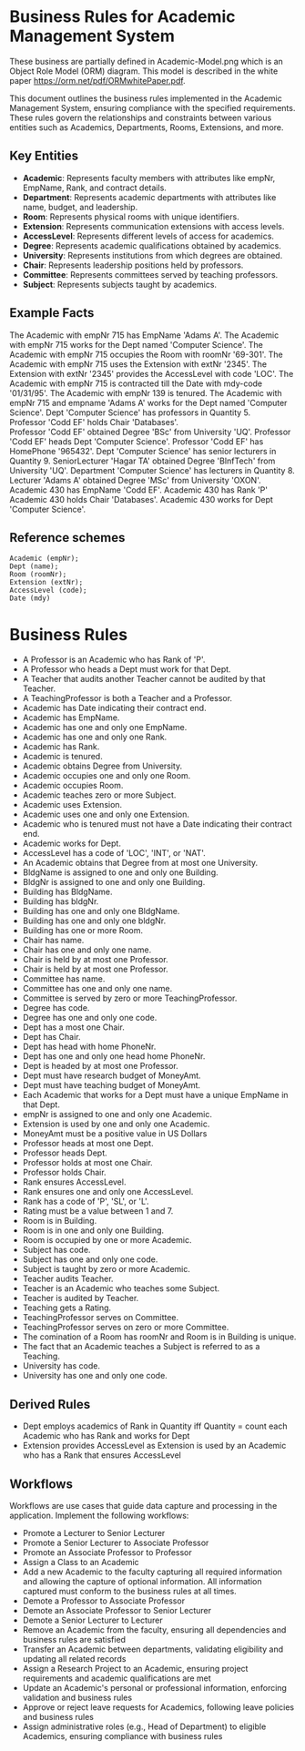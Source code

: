 # Business Rules for Academic Management System

These business are partially defined in Academic-Model.png which is an Object Role Model (ORM) diagram. This model is described in the white paper https://orm.net/pdf/ORMwhitePaper.pdf.

This document outlines the business rules implemented in the Academic Management System, ensuring compliance with the specified requirements.
These rules govern the relationships and constraints between various entities such as Academics, Departments, Rooms, Extensions, and more.

## Key Entities
- **Academic**: Represents faculty members with attributes like empNr, EmpName, Rank, and contract details.
- **Department**: Represents academic departments with attributes like name, budget, and leadership.
- **Room**: Represents physical rooms with unique identifiers.
- **Extension**: Represents communication extensions with access levels.
- **AccessLevel**: Represents different levels of access for academics.
- **Degree**: Represents academic qualifications obtained by academics.
- **University**: Represents institutions from which degrees are obtained.
- **Chair**: Represents leadership positions held by professors.
- **Committee**: Represents committees served by teaching professors.
- **Subject**: Represents subjects taught by academics.

## Example Facts

The Academic with empNr 715 has EmpName 'Adams A'. 
The Academic with empNr 715 works for the Dept named 'Computer Science'. 
The Academic with empNr 715 occupies the Room with roomNr '69-301'. 
The Academic with empNr 715 uses the Extension with extNr '2345'. 
The Extension with extNr '2345' provides the AccessLevel with code 'LOC'. 
The Academic with empNr 715 is contracted till the Date with mdy-code '01/31/95'. 
The Academic with empNr 139 is tenured. 
The Academic with empNr 715 and empname 'Adams A' works for the Dept named 'Computer Science'.
Dept 'Computer Science' has professors in Quantity 5.  
Professor 'Codd EF' holds Chair 'Databases'.  
Professor 'Codd EF' obtained Degree 'BSc' from University 'UQ'. 
Professor 'Codd EF' heads Dept 'Computer Science'. 
Professor 'Codd EF' has HomePhone '965432'. 
Dept 'Computer Science' has senior lecturers in Quantity 9. 
SeniorLecturer 'Hagar TA' obtained Degree 'BInfTech' from University 'UQ'. 
Department 'Computer Science' has lecturers in Quantity 8.  
Lecturer 'Adams A' obtained Degree 'MSc' from University 'OXON'.
Academic 430 has EmpName 'Codd EF'.
Academic 430 has Rank 'P'
Academic 430 holds Chair 'Databases'.
Academic 430 works for Dept 'Computer Science'.


## Reference schemes

    Academic (empNr);    
    Dept (name); 
    Room (roomNr);    
    Extension (extNr); 
    AccessLevel (code);    
    Date (mdy) 

# Business Rules
- A Professor is an Academic who has Rank of 'P'.
- A Professor who heads a Dept must work for that Dept.
- A Teacher that audits another Teacher cannot be audited by that Teacher.
- A TeachingProfessor is both a Teacher and a Professor.
- Academic has Date indicating their contract end.
- Academic has EmpName.
- Academic has one and only one EmpName.
- Academic has one and only one Rank.
- Academic has Rank.
- Academic is tenured.
- Academic obtains Degree from University.
- Academic occupies one and only one Room.
- Academic occupies Room.
- Academic teaches zero or more Subject.
- Academic uses Extension.
- Academic uses one and only one Extension.
- Academic who is tenured must not have a Date indicating their contract end.
- Academic works for Dept.
- AccessLevel has a code of 'LOC', 'INT', or 'NAT'.
- An Academic obtains that Degree from at most one University.
- BldgName is assigned to one and only one Building.
- BldgNr is assigned to one and only one Building.
- Building has BldgName.
- Building has bldgNr.
- Building has one and only one BldgName.
- Building has one and only one bldgNr.
- Building has one or more Room.
- Chair has name.
- Chair has one and only one name.
- Chair is held by at most one Professor.
- Chair is held by at most one Professor.
- Committee has name.
- Committee has one and only one name.
- Committee is served by zero or more TeachingProfessor.
- Degree has code.
- Degree has one and only one code.
- Dept has a most one Chair.
- Dept has Chair.
- Dept has head with home PhoneNr.
- Dept has one and only one head home PhoneNr.
- Dept is headed by at most one Professor.
- Dept must have research budget of MoneyAmt.
- Dept must have teaching budget of MoneyAmt.
- Each Academic that works for a Dept must have a unique EmpName in that Dept.
- empNr is assigned to one and only one Academic.
- Extension is used by one and only one Academic.
- MoneyAmt must be a positive value in US Dollars
- Professor heads at most one Dept.
- Professor heads Dept.
- Professor holds at most one Chair.
- Professor holds Chair.
- Rank ensures AccessLevel.
- Rank ensures one and only one AccessLevel.
- Rank has a code of 'P', 'SL', or 'L'.
- Rating must be a value between 1 and 7.
- Room is in Building.
- Room is in one and only one Building.
- Room is occupied by one or more Academic.
- Subject has code.
- Subject has one and only one code.
- Subject is taught by zero or more Academic.
- Teacher audits Teacher.
- Teacher is an Academic who teaches some Subject.
- Teacher is audited by Teacher.
- Teaching gets a Rating.
- TeachingProfessor serves on Committee.
- TeachingProfessor serves on zero or more Committee.
- The comination of a Room has roomNr and Room is in Building is unique.
- The fact that an Academic teaches a Subject is referred to as a Teaching.
- University has code.
- University has one and only one code.

## Derived Rules
- Dept employs academics of Rank in Quantity iff Quantity = count each Academic who has Rank and works for Dept
- Extension provides AccessLevel as Extension is used by an Academic who has a Rank that ensures AccessLevel

## Workflows
Workflows are use cases that guide data capture and processing in the application. Implement the following workflows:

- Promote a Lecturer to Senior Lecturer
- Promote a Senior Lecturer to Associate Professor
- Promote an Associate Professor to Professor
- Assign a Class to an Academic
- Add a new Academic to the faculty capturing all required information and allowing the capture of optional information. All information captured must conform to the business rules at all times.
- Demote a Professor to Associate Professor
- Demote an Associate Professor to Senior Lecturer
- Demote a Senior Lecturer to Lecturer
- Remove an Academic from the faculty, ensuring all dependencies and business rules are satisfied
- Transfer an Academic between departments, validating eligibility and updating all related records
- Assign a Research Project to an Academic, ensuring project requirements and academic qualifications are met
- Update an Academic's personal or professional information, enforcing validation and business rules
- Approve or reject leave requests for Academics, following leave policies and business rules
- Assign administrative roles (e.g., Head of Department) to eligible Academics, ensuring compliance with business rules
